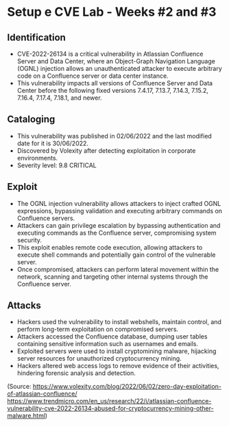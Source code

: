 
# Setup e CVE Lab - Weeks #2 and #3

## Identification 

- CVE-2022-26134 is a critical vulnerability in Atlassian Confluence Server and Data Center, where an Object-Graph Navigation Language (OGNL) injection allows an unauthenticated attacker to execute arbitrary code on a Confluence server or data center instance. 
- This vulnerability impacts all versions of Confluence Server and Data Center before the following fixed versions 7.4.17, 7.13.7, 7.14.3, 7.15.2, 7.16.4, 7.17.4, 7.18.1, and newer.


## Cataloging

- This vulnerability was published in 02/06/2022 and the last modified date for it is 30/06/2022.
- Discovered by Volexity after detecting exploitation in corporate environments.
- Severity level: 9.8 CRITICAL


## Exploit

- The OGNL injection vulnerability allows attackers to inject crafted OGNL expressions, bypassing validation and executing arbitrary commands on Confluence servers.
- Attackers can gain privilege escalation by bypassing authentication and executing commands as the Confluence server, compromising system security.
- This exploit enables remote code execution, allowing attackers to execute shell commands and potentially gain control of the vulnerable server.
- Once compromised, attackers can perform lateral movement within the network, scanning and targeting other internal systems through the Confluence server.


## Attacks

- Hackers used the vulnerability to install webshells, maintain control, and perform long-term exploitation on compromised servers.
- Attackers accessed the Confluence database, dumping user tables containing sensitive information such as usernames and emails.
- Exploited servers were used to install cryptomining malware, hijacking server resources for unauthorized cryptocurrency mining.
- Hackers altered web access logs to remove evidence of their activities, hindering forensic analysis and detection.

(Source:
https://www.volexity.com/blog/2022/06/02/zero-day-exploitation-of-atlassian-confluence/
https://www.trendmicro.com/en_us/research/22/i/atlassian-confluence-vulnerability-cve-2022-26134-abused-for-cryptocurrency-mining-other-malware.html)

